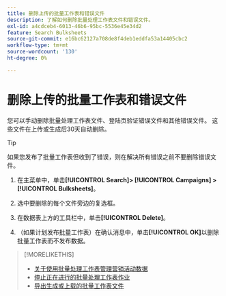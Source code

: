 ```yaml
---
title: 删除上传的批量工作表和错误文件
description: 了解如何删除批量处理工作表文件和错误文件。
exl-id: a4cdceb4-6013-46b6-95bc-5536e45e34d2
feature: Search Bulksheets
source-git-commit: e16bc62127a708de8f4deb1eddfa53a14405cbc2
workflow-type: tm+mt
source-wordcount: '130'
ht-degree: 0%

---
```


# 删除上传的批量工作表和错误文件

您可以手动删除批量处理工作表文件、登陆页验证错误文件和其他错误文件。 这些文件在上传或生成后30天自动删除。

>[!TIP]
>
>如果您发布了批量工作表但收到了错误，则在解决所有错误之前不要删除错误文件。

1. 在主菜单中，单击&#x200B;**[!UICONTROL Search]> [!UICONTROL Campaigns] >[!UICONTROL Bulksheets]**。

1. 选中要删除的每个文件旁边的复选框。

1. 在数据表上方的工具栏中，单击&#x200B;**[!UICONTROL Delete]**。

1. （如果计划发布批量工作表）在确认消息中，单击&#x200B;**[!UICONTROL OK]**&#x200B;以删除批量工作表而不发布数据。

>[!MORELIKETHIS]
>
>* [关于使用批量处理工作表管理营销活动数据](bulksheet-about.md)
>* [停止正在进行的批量处理工作表作业](bulksheet-stop-job.md)
>* [导出生成或上载的批量工作表文件](bulksheet-export.md)
